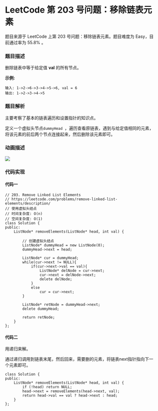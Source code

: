 # LeetCode 第 203 号问题：移除链表元素


>


题目来源于 LeetCode 上第 203 号问题：移除链表元素。题目难度为 Easy，目前通过率为 55.8% 。

### 题目描述

删除链表中等于给定值 **val** 的所有节点。

**示例:**

```
输入: 1->2->6->3->4->5->6, val = 6
输出: 1->2->3->4->5
```

### 题目解析

主要考察了基本的链表遍历和设置指针的知识点。

定义一个虚拟头节点`dummyHead `，遍历查看原链表，遇到与给定值相同的元素，将该元素的前后两个节点连接起来，然后删除该元素即可。

### 动画描述

![](https://bucket-1257126549.cos.ap-guangzhou.myqcloud.com/20181102163006.gif)

### 代码实现

#### 代码一

```
// 203. Remove Linked List Elements
// https://leetcode.com/problems/remove-linked-list-elements/description/
// 使用虚拟头结点
// 时间复杂度: O(n)
// 空间复杂度: O(1)
class Solution {
public:
    ListNode* removeElements(ListNode* head, int val) {

        // 创建虚拟头结点
        ListNode* dummyHead = new ListNode(0);
        dummyHead->next = head;

        ListNode* cur = dummyHead;
        while(cur->next != NULL){
            if(cur->next->val == val){
                ListNode* delNode = cur->next;
                cur->next = delNode->next;
                delete delNode;
            }
            else
                cur = cur->next;
        }

        ListNode* retNode = dummyHead->next;
        delete dummyHead;

        return retNode;
    }
};

```

#### 代码二

用递归来解。

通过递归调用到链表末尾，然后回来，需要删的元素，将链表next指针指向下一个元素即可。

```
class Solution {
public:
    ListNode* removeElements(ListNode* head, int val) {
        if (!head) return NULL;
        head->next = removeElements(head->next, val);
        return head->val == val ? head->next : head;
    }
};
```

## 



